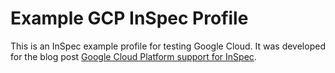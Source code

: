 # Example GCP InSpec Profile

This is an InSpec example profile for testing Google Cloud. It was developed for the blog post [Google Cloud Platform support for InSpec](https://lollyrock.com/articles/inspec-cloud-gcp-setup/).
